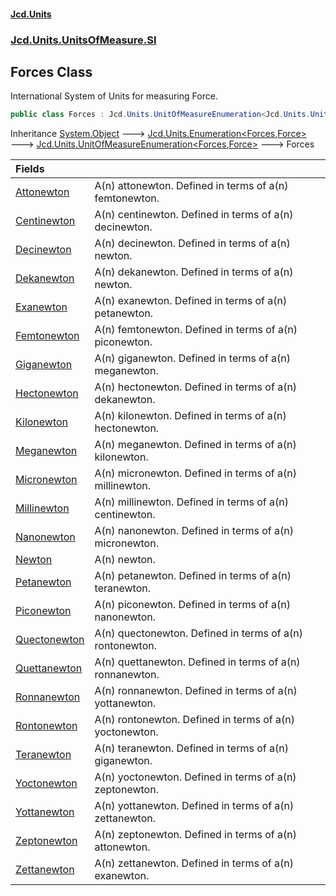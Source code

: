 #### [Jcd.Units](index.md 'index')
### [Jcd.Units.UnitsOfMeasure.SI](Jcd.Units.UnitsOfMeasure.SI.md 'Jcd.Units.UnitsOfMeasure.SI')

## Forces Class

International System of Units for measuring Force.

```csharp
public class Forces : Jcd.Units.UnitOfMeasureEnumeration<Jcd.Units.UnitsOfMeasure.SI.Forces, Jcd.Units.UnitTypes.Force>
```

Inheritance [System.Object](https://docs.microsoft.com/en-us/dotnet/api/System.Object 'System.Object') &#129106; [Jcd.Units.Enumeration&lt;](Enumeration_TEnumeration,T_.md 'Jcd.Units.Enumeration<TEnumeration,T>')[Forces](Forces.md 'Jcd.Units.UnitsOfMeasure.SI.Forces')[,](Enumeration_TEnumeration,T_.md 'Jcd.Units.Enumeration<TEnumeration,T>')[Force](Force.md 'Jcd.Units.UnitTypes.Force')[&gt;](Enumeration_TEnumeration,T_.md 'Jcd.Units.Enumeration<TEnumeration,T>') &#129106; [Jcd.Units.UnitOfMeasureEnumeration&lt;](UnitOfMeasureEnumeration_TEnumeration,T_.md 'Jcd.Units.UnitOfMeasureEnumeration<TEnumeration,T>')[Forces](Forces.md 'Jcd.Units.UnitsOfMeasure.SI.Forces')[,](UnitOfMeasureEnumeration_TEnumeration,T_.md 'Jcd.Units.UnitOfMeasureEnumeration<TEnumeration,T>')[Force](Force.md 'Jcd.Units.UnitTypes.Force')[&gt;](UnitOfMeasureEnumeration_TEnumeration,T_.md 'Jcd.Units.UnitOfMeasureEnumeration<TEnumeration,T>') &#129106; Forces

| Fields | |
| :--- | :--- |
| [Attonewton](Forces.Attonewton.md 'Jcd.Units.UnitsOfMeasure.SI.Forces.Attonewton') | A(n) attonewton. Defined in terms of a(n) femtonewton. |
| [Centinewton](Forces.Centinewton.md 'Jcd.Units.UnitsOfMeasure.SI.Forces.Centinewton') | A(n) centinewton. Defined in terms of a(n) decinewton. |
| [Decinewton](Forces.Decinewton.md 'Jcd.Units.UnitsOfMeasure.SI.Forces.Decinewton') | A(n) decinewton. Defined in terms of a(n) newton. |
| [Dekanewton](Forces.Dekanewton.md 'Jcd.Units.UnitsOfMeasure.SI.Forces.Dekanewton') | A(n) dekanewton. Defined in terms of a(n) newton. |
| [Exanewton](Forces.Exanewton.md 'Jcd.Units.UnitsOfMeasure.SI.Forces.Exanewton') | A(n) exanewton. Defined in terms of a(n) petanewton. |
| [Femtonewton](Forces.Femtonewton.md 'Jcd.Units.UnitsOfMeasure.SI.Forces.Femtonewton') | A(n) femtonewton. Defined in terms of a(n) piconewton. |
| [Giganewton](Forces.Giganewton.md 'Jcd.Units.UnitsOfMeasure.SI.Forces.Giganewton') | A(n) giganewton. Defined in terms of a(n) meganewton. |
| [Hectonewton](Forces.Hectonewton.md 'Jcd.Units.UnitsOfMeasure.SI.Forces.Hectonewton') | A(n) hectonewton. Defined in terms of a(n) dekanewton. |
| [Kilonewton](Forces.Kilonewton.md 'Jcd.Units.UnitsOfMeasure.SI.Forces.Kilonewton') | A(n) kilonewton. Defined in terms of a(n) hectonewton. |
| [Meganewton](Forces.Meganewton.md 'Jcd.Units.UnitsOfMeasure.SI.Forces.Meganewton') | A(n) meganewton. Defined in terms of a(n) kilonewton. |
| [Micronewton](Forces.Micronewton.md 'Jcd.Units.UnitsOfMeasure.SI.Forces.Micronewton') | A(n) micronewton. Defined in terms of a(n) millinewton. |
| [Millinewton](Forces.Millinewton.md 'Jcd.Units.UnitsOfMeasure.SI.Forces.Millinewton') | A(n) millinewton. Defined in terms of a(n) centinewton. |
| [Nanonewton](Forces.Nanonewton.md 'Jcd.Units.UnitsOfMeasure.SI.Forces.Nanonewton') | A(n) nanonewton. Defined in terms of a(n) micronewton. |
| [Newton](Forces.Newton.md 'Jcd.Units.UnitsOfMeasure.SI.Forces.Newton') | A(n) newton. |
| [Petanewton](Forces.Petanewton.md 'Jcd.Units.UnitsOfMeasure.SI.Forces.Petanewton') | A(n) petanewton. Defined in terms of a(n) teranewton. |
| [Piconewton](Forces.Piconewton.md 'Jcd.Units.UnitsOfMeasure.SI.Forces.Piconewton') | A(n) piconewton. Defined in terms of a(n) nanonewton. |
| [Quectonewton](Forces.Quectonewton.md 'Jcd.Units.UnitsOfMeasure.SI.Forces.Quectonewton') | A(n) quectonewton. Defined in terms of a(n) rontonewton. |
| [Quettanewton](Forces.Quettanewton.md 'Jcd.Units.UnitsOfMeasure.SI.Forces.Quettanewton') | A(n) quettanewton. Defined in terms of a(n) ronnanewton. |
| [Ronnanewton](Forces.Ronnanewton.md 'Jcd.Units.UnitsOfMeasure.SI.Forces.Ronnanewton') | A(n) ronnanewton. Defined in terms of a(n) yottanewton. |
| [Rontonewton](Forces.Rontonewton.md 'Jcd.Units.UnitsOfMeasure.SI.Forces.Rontonewton') | A(n) rontonewton. Defined in terms of a(n) yoctonewton. |
| [Teranewton](Forces.Teranewton.md 'Jcd.Units.UnitsOfMeasure.SI.Forces.Teranewton') | A(n) teranewton. Defined in terms of a(n) giganewton. |
| [Yoctonewton](Forces.Yoctonewton.md 'Jcd.Units.UnitsOfMeasure.SI.Forces.Yoctonewton') | A(n) yoctonewton. Defined in terms of a(n) zeptonewton. |
| [Yottanewton](Forces.Yottanewton.md 'Jcd.Units.UnitsOfMeasure.SI.Forces.Yottanewton') | A(n) yottanewton. Defined in terms of a(n) zettanewton. |
| [Zeptonewton](Forces.Zeptonewton.md 'Jcd.Units.UnitsOfMeasure.SI.Forces.Zeptonewton') | A(n) zeptonewton. Defined in terms of a(n) attonewton. |
| [Zettanewton](Forces.Zettanewton.md 'Jcd.Units.UnitsOfMeasure.SI.Forces.Zettanewton') | A(n) zettanewton. Defined in terms of a(n) exanewton. |
